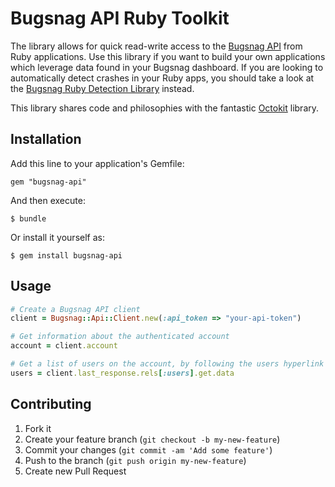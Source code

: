 Bugsnag API Ruby Toolkit
========================

The library allows for quick read-write access to the [Bugsnag API](https://bugsnag.com/docs/api) from Ruby applications. Use this library if you want to build your own applications which leverage data found in your Bugsnag dashboard. If you are looking to automatically detect crashes in your Ruby apps, you should take a look at the [Bugsnag Ruby Detection Library](https://bugsnag.com/docs/notifiers/ruby) instead.

This library shares code and philosophies with the fantastic [Octokit](https://github.com/octokit/octokit.rb) library.


## Installation

Add this line to your application's Gemfile:

    gem "bugsnag-api"

And then execute:

    $ bundle

Or install it yourself as:

    $ gem install bugsnag-api


## Usage

```ruby
# Create a Bugsnag API client
client = Bugsnag::Api::Client.new(:api_token => "your-api-token")

# Get information about the authenticated account
account = client.account

# Get a list of users on the account, by following the users hyperlink
users = client.last_response.rels[:users].get.data
```


## Contributing

1. Fork it
2. Create your feature branch (`git checkout -b my-new-feature`)
3. Commit your changes (`git commit -am 'Add some feature'`)
4. Push to the branch (`git push origin my-new-feature`)
5. Create new Pull Request
